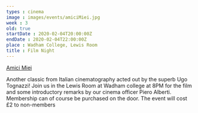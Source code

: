 ```yaml
---
types : cinema
image : images/events/amiciMiei.jpg
week : 3
old: true
startDate : 2020-02-04T20:00:00Z
endDate : 2020-02-04T22:00:00Z
place : Wadham College, Lewis Room
title : Film Night
---
```

[Amici Miei](https://en.wikipedia.org/wiki/My_Friends_(film))

Another classic from Italian cinematography acted out by the superb Ugo Tognazzi!
Join us in the Lewis Room at Wadham college at 8PM for the film and some introductory remarks by our cinema officer Piero Alberti.
Membership can of course be purchased on the door. The event will cost £2 to non-members
